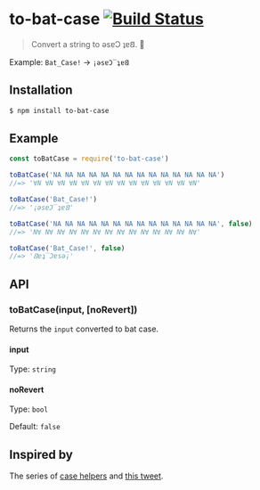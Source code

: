 # to-bat-case [![Build Status][travis-image]][travis-url]

> Convert a string to ǝsɐƆ ʇɐ𐐒. 🦇

Example: `Bat_Case!` → `¡ǝsɐƆ‾ʇɐ𐐒`

## Installation

```bash
$ npm install to-bat-case
```

## Example

```js
const toBatCase = require('to-bat-case')

toBatCase('NA NA NA NA NA NA NA NA NA NA NA NA NA NA')
//=> '∀N ∀N ∀N ∀N ∀N ∀N ∀N ∀N ∀N ∀N ∀N ∀N ∀N ∀N'

toBatCase('Bat_Case!')
//=> '¡ǝsɐƆ‾ʇɐ𐐒'

toBatCase('NA NA NA NA NA NA NA NA NA NA NA NA NA NA', false)
//=> 'N∀ N∀ N∀ N∀ N∀ N∀ N∀ N∀ N∀ N∀ N∀ N∀ N∀ N∀'

toBatCase('Bat_Case!', false)
//=> '𐐒ɐʇ‾Ɔɐsǝ¡'
```

## API

### toBatCase(input, [noRevert])

Returns the `input` converted to bat case.

#### input

Type: `string`

#### noRevert

Type: `bool`

Default: `false`

## Inspired by

The series of [case helpers](https://github.com/ianstormtaylor/to-case) and [this tweet](https://twitter.com/lyzidiamond/status/874423709867491328).

[travis-image]: https://travis-ci.org/sirLisko/to-bat-case.svg?branch=master
[travis-url]: https://travis-ci.org/sirLisko/to-bat-case
